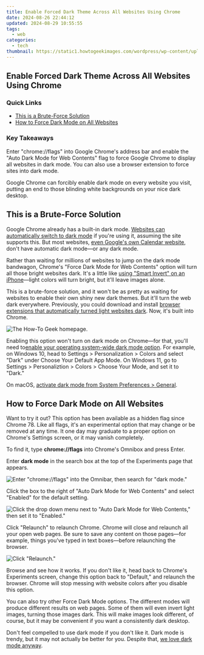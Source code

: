 ```yaml
---
title: Enable Forced Dark Theme Across All Websites Using Chrome
date: 2024-08-26 22:44:12
updated: 2024-08-29 10:55:55
tags:
  - web
categories:
  - tech
thumbnail: https://static1.howtogeekimages.com/wordpress/wp-content/uploads/2024/06/laptop-with-some-google-chrome-windows-and-a-dark-mode-switch.jpg
---
```


## Enable Forced Dark Theme Across All Websites Using Chrome

### Quick Links

* [This is a Brute-Force Solution](https://extra-tips.techidaily.com/a-visual-editor-writes-guide-to-leveraging-luts-in-adobe-premiere-pro-for-2024/)
* [How to Force Dark Mode on All Websites](https://instagram-video-recordings.techidaily.com/in-2024-guide-to-perfectly-fit-your-content-in-instagram-feed/)

### Key Takeaways

 Enter "chrome://flags" into Google Chrome's address bar and enable the "Auto Dark Mode for Web Contents" flag to force Google Chrome to display all websites in dark mode. You can also use a browser extension to force sites into dark mode.

 Google Chrome can forcibly enable dark mode on every website you visit, putting an end to those blinding white backgrounds on your nice dark desktop.

##  This is a Brute-Force Solution

 Google Chrome already has a built-in dark mode. [Websites can automatically switch to dark mode](https://youtube-stream.techidaily.com/2024-approved-mr-beasts-financial-reach/) if you're using it, assuming the site supports this. But most websites, [even Google's own Calendar website](https://driver-download.techidaily.com/1722979105503-founders-profiles-and-philosophies-driving-company-growth/), don't have automatic dark mode—or any dark mode.

 Rather than waiting for millions of websites to jump on the dark mode bandwagon, Chrome's "Force Dark Mode for Web Contents" option will turn all those bright websites dark. It's a little like [using "Smart Invert" on an iPhone](https://remote-screen-capture.techidaily.com/lullabies-for-your-mind-no-stress-pcs-for-2024/)—light colors will turn bright, but it'll leave images alone.

 This is a brute-force solution, and it won't be as pretty as waiting for websites to enable their own shiny new dark themes. But it'll turn the web dark everywhere. Previously, you could download and install [browser extensions that automatically turned light websites dark](https://youtube-webster.techidaily.com/024-approved-fullview-media-collaboration-guidebook/). Now, it's built into Chrome.

![The How-To Geek homepage.](https://static1.howtogeekimages.com/wordpress/wp-content/uploads/2019/10/htg-homepage.png) 

 Enabling this option won't turn on dark mode on Chrome—for that, you'll need to[enable your operating system-wide dark mode option](https://youtube-blog.techidaily.com/ed-in-2024-full-time-careers-meet-video-content-a-harmonious-mix/). For example, on Windows 10, head to Settings > Personalization > Colors and select "Dark" under Choose Your Default App Mode. On Windows 11, go to Settings > Personaliztion > Colors > Choose Your Mode, and set it to "Dark." 

 On macOS, [activate dark mode from System Preferences > General](https://video-creation-software.techidaily.com/updated-how-to-split-videos-in-windows-live-movie-maker-for-2024/).

##  How to Force Dark Mode on All Websites

 Want to try it out? This option has been available as a hidden flag since Chrome 78\. Like all flags, it's an experimental option that may change or be removed at any time. It one day may graduate to a proper option on Chrome's Settings screen, or it may vanish completely.

 To find it, type **chrome://flags** into Chrome's Omnibox and press Enter.

 Enter **dark mode** in the search box at the top of the Experiments page that appears.

![Enter &quot;chrome://flags&quot; into the Omnibar, then search for &quot;dark mode.&quot;](https://static1.howtogeekimages.com/wordpress/wp-content/uploads/2019/10/chrome-flags-type-dark-mode-1.png) 

 Click the box to the right of "Auto Dark Mode for Web Contents" and select "Enabled" for the default setting.

![Click the drop down menu next to "Auto Dark Mode for Web Contents," then set it to "Enabled."](https://static1.howtogeekimages.com/wordpress/wp-content/uploads/2019/10/click-drop-down-menu-then-click-enabled.png) 

 Click "Relaunch" to relaunch Chrome. Chrome will close and relaunch all your open web pages. Be sure to save any content on those pages—for example, things you've typed in text boxes—before relaunching the browser.

![Click "Relaunch."](https://static1.howtogeekimages.com/wordpress/wp-content/uploads/2019/10/click-relaunch.png) 

 Browse and see how it works. If you don't like it, head back to Chrome's Experiments screen, change this option back to "Default," and relaunch the browser. Chrome will stop messing with website colors after you disable this option.

 You can also try other Force Dark Mode options. The different modes will produce different results on web pages. Some of them will even invert light images, turning those images dark. This will make images look different, of course, but it may be convenient if you want a consistently dark desktop.

 Don't feel compelled to use dark mode if you don't like it. Dark mode is trendy, but it may not actually be better for you. Despite that, [we love dark mode anyway](https://youtube-webster.techidaily.com/ed-unraveling-youtubes-monetization-shifts-for-2024/).

<ins class="adsbygoogle"
     style="display:block"
     data-ad-format="autorelaxed"
     data-ad-client="ca-pub-7571918770474297"
     data-ad-slot="1223367746"></ins>



<ins class="adsbygoogle"
     style="display:block"
     data-ad-client="ca-pub-7571918770474297"
     data-ad-slot="8358498916"
     data-ad-format="auto"
     data-full-width-responsive="true"></ins>
